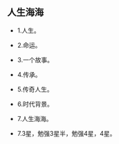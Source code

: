 ## 人生海海

- 1.人生。

- 2.命运。

- 3.一个故事。

- 4.传承。

- 5.传奇人生。

- 6.时代背景。

- 7.人生海海。

- 7.3星，勉强3星半，勉强4星，4星。
